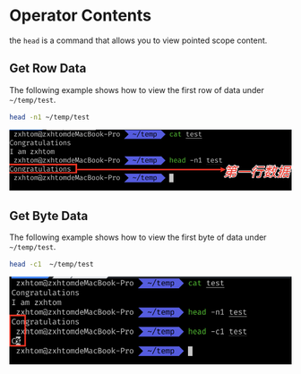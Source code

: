 # Operator Contents

the `head` is a command that allows you to view pointed scope content.

## Get Row Data

The following example shows how to view the first row of data under  `~/temp/test`.

```bash
head -n1 ~/temp/test
```

![lab-basic-operation-2-1](assets/lab-demo-operation-2-1.png)

## Get Byte Data

The following example shows how to view the first byte of data under  `~/temp/test`.

```bash
head -c1  ~/temp/test
```

![lab-basic-operation-2-2](assets/lab-demo-operation-2-2.png)
